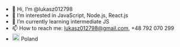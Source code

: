 - 👋 Hi, I’m @lukasz012798
- 👀 I’m interested in JavaScript, Node.js, React.js
- 🌱 I’m currently learning intermediate JS
- 📫 How to reach me: lukasz012798@gmail.com, +48 792 070 299
- <img src="https://upload.wikimedia.org/wikipedia/en/thumb/1/12/Flag_of_Poland.svg/1200px-Flag_of_Poland.svg.png" width="20" alt="poland flag"> Poland
<!---
lukasz012798/lukasz012798 is a ✨ special ✨ repository because its `README.md` (this file) appears on your GitHub profile.
You can click the Preview link to take a look at your changes.
--->
